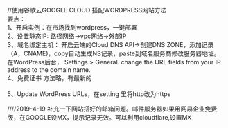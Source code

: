 //使用谷歌云GOOGLE CLOUD 搭配WORDPRESS网站方法 </br>
要点：</br>
1、开启实例：在市场找到wordpress，一键部署</br>
2、设置静态IP: 路径网络->vpc网络->外部IP</br>
3、域名绑定主机： 开启云端的Cloud DNS API->创建DNS ZONE，添加记录（A，CNAME)，copy自动生成NS记录，paste到域名服务商修改服务器地址。</br>
 在WordPress后台， Settings > General. change the URL fields from your IP address to the domain name.</br>
4、免费证书  方法略，有最新的 </br>  
5、Update WordPress URLs，在setting 里将http改为https

////2019-4-19
补充一下网站搭好的邮箱问题。邮件服务器如果用网易企业免费版，在GOOGLE设MX，提示记录无效。可以利用cloudflare,设置MX
